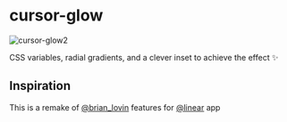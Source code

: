 # cursor-glow
![cursor-glow2](https://user-images.githubusercontent.com/50140834/165473749-44c28906-271a-4741-bbe1-0377dad75b3a.gif)

CSS variables, radial gradients, and a clever inset to achieve the effect ✨

## Inspiration

This is a remake of [@brian_lovin](https://twitter.com/brian_lovin/status/1519023602888183809) features for [@linear](https://linear.app/) app

